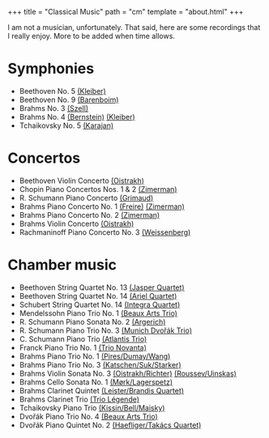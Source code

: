 +++
title = "Classical Music"
path = "cm"
template = "about.html"
+++

I am not a musician, unfortunately. That said, here are some recordings that I really enjoy. More to be added when time allows.

# Symphonies

* Beethoven No. 5 [(Kleiber)](https://www.youtube.com/watch?v=WFifaY_eZU0)
* Beethoven No. 9 [(Barenboim)](https://www.youtube.com/watch?v=HljSXSm6v9M)
* Brahms No. 3 [(Szell)](https://www.youtube.com/watch?v=So8MM06OhGQ)
* Brahms No. 4 [(Bernstein)](https://www.youtube.com/watch?v=ckuUq7im8H4) [(Kleiber)](https://www.youtube.com/watch?v=wxB5vkZy7nM)
* Tchaikovsky No. 5 [(Karajan)](https://www.youtube.com/watch?v=NeNeQrUXymg)

# Concertos

* Beethoven Violin Concerto [(Oistrakh)](https://www.youtube.com/watch?v=ZLllWipBTDc)
* Chopin Piano Concertos Nos. 1 & 2 [(Zimerman)](https://www.youtube.com/watch?v=5BLU-CaKIt8&list=OLAK5uy_lYoRMn5PjDGe41z1MoD6sfbEOH3VwkePM)
* R. Schumann Piano Concerto [(Grimaud)](https://www.youtube.com/watch?v=NCeTl85p-WU)
* Brahms Piano Concerto No. 1 [(Freire)](https://www.youtube.com/watch?v=rDhBywJ5zCU) [(Zimerman)](https://www.youtube.com/watch?v=OrmeHjUG-0k&list=OLAK5uy_keyr8G67Fjw6KjVQmjsEzDwG_WAMmKUEM)
* Brahms Piano Concerto No. 2 [(Zimerman)](https://www.youtube.com/watch?v=tWoFaPwbzqE)
* Brahms Violin Concerto [(Oistrakh)](https://www.youtube.com/watch?v=KkfgFuCUe8w) 
* Rachmaninoff Piano Concerto No. 3 [(Weissenberg)](https://www.youtube.com/watch?v=aSXtXLAVgkE) 

# Chamber music

* Beethoven String Quartet No. 13 [(Jasper Quartet)](https://www.youtube.com/watch?v=a7wk0M125JM)
* Beethoven String Quartet No. 14 [(Ariel Quartet)](https://www.youtube.com/watch?v=FUob2dcQTWA)
* Schubert String Quartet No. 14 [(Integra Quartet)](https://www.youtube.com/watch?v=yWxlmjaNk8A)
* Mendelssohn Piano Trio No. 1 [(Beaux Arts Trio)](https://www.youtube.com/watch?v=KioVcstEF9E)
* R. Schumann Piano Sonata No. 2 [(Argerich)](https://www.youtube.com/watch?v=UjlO0ABn3vQ)
* R. Schumann Piano Trio No. 3 [(Munich Dvořák Trio)](https://www.youtube.com/watch?v=C0oFKoIs4z4)
* C. Schumann Piano Trio [(Atlantis Trio)](https://www.youtube.com/watch?v=udZiIvt4w24)
* Franck Piano Trio No. 1 [(Trio Novanta)](https://www.youtube.com/watch?v=izzXp0aOL2I)
* Brahms Piano Trio No. 1 [(Pires/Dumay/Wang)](https://www.youtube.com/watch?v=XKqIHLb5_mk)
* Brahms Piano Trio No. 3 [(Katschen/Suk/Starker)](https://www.youtube.com/watch?v=qqq6FAI9i1s)
* Brahms Violin Sonata No. 3 [(Oistrakh/Richter)](https://www.youtube.com/watch?v=VRn_8BtYjT8) [(Roussev/Uinskas)](https://www.youtube.com/watch?v=RTGEazhKC-4)
* Brahms Cello Sonata No. 1 [(Mørk/Lagerspetz)](https://www.youtube.com/watch?v=nPLVscIpH-0)
* Brahms Clarinet Quintet [(Leister/Brandis Quartet)](https://www.youtube.com/watch?v=RU9WlDIkuRE) 
* Brahms Clarinet Trio [(Trio Légende)](https://www.youtube.com/watch?v=1oYTSEDvASA)
* Tchaikovsky Piano Trio [(Kissin/Bell/Maisky)](https://www.youtube.com/watch?v=3M8KKABLhVo)
* Dvořák Piano Trio No. 4 [(Beaux Arts Trio)](https://www.youtube.com/watch?v=vDPkMvUAgqo)
* Dvořák Piano Quintet No. 2 [(Haefliger/Takács Quartet)](https://www.youtube.com/watch?v=_qz6y-ME8zs)
